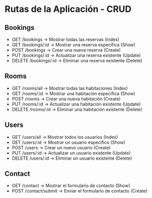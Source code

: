 # Rutas de la Aplicación - CRUD

## Bookings
- GET /bookings           -> Mostrar todas las reservas (Index)
- GET /bookings/:id       -> Mostrar una reserva específica (Show)
- POST /bookings          -> Crear una nueva reserva (Create)
- PUT /bookings/:id       -> Actualizar una reserva existente (Update)
- DELETE /bookings/:id    -> Eliminar una reserva existente (Delete)

## Rooms
- GET /rooms/all              -> Mostrar todas las habitaciones (Index)
- GET /rooms/:id          -> Mostrar una habitación específica (Show)
- POST /rooms             -> Crear una nueva habitación (Create)
- PUT /rooms/:id          -> Actualizar una habitación existente (Update)
- DELETE /rooms/:id       -> Eliminar una habitación existente (Delete)

## Users
- GET /users/all              -> Mostrar todos los usuarios (Index)
- GET /users/:id          -> Mostrar un usuario específico (Show)
- POST /users             -> Crear un nuevo usuario (Create)
- PUT /users/:id          -> Actualizar un usuario existente (Update)
- DELETE /users/:id       -> Eliminar un usuario existente (Delete)

## Contact
- GET /contact            -> Mostrar el formulario de contacto (Show)
- POST /contact/submit    -> Enviar el formulario de contacto (Create)